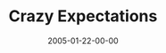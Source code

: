 ---
layout: message
category: message
series: "Revolution"
title: "Crazy Expectations"
date: 2005-01-22-00-00
message_id: 136
audio: "http://s3.amazonaws.com/crossroads-media/media/legacy/mp3/Revolution_03_01-22-05_Crazy_Expectations.mp3"
audio-duration: "40:28"
explicit: false
---